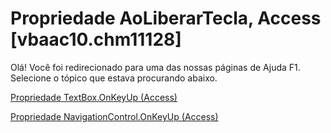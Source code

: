 
# Propriedade AoLiberarTecla, Access [vbaac10.chm11128]

Olá! Você foi redirecionado para uma das nossas páginas de Ajuda F1. Selecione o tópico que estava procurando abaixo.

[Propriedade TextBox.OnKeyUp (Access)](http://msdn.microsoft.com/library/77ebdf97-ae3f-73f4-d670-3c99d1f4f87d%28Office.15%29.aspx)

[Propriedade NavigationControl.OnKeyUp (Access)](http://msdn.microsoft.com/library/ac069657-a9de-79f2-2e7c-92e151228f2a%28Office.15%29.aspx)

